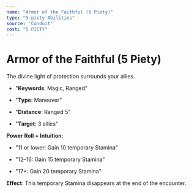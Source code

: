 ```yaml
---
name: "Armor of the Faithful (5 Piety)"
type: "5-piety Abilities"
source: "Conduit"
cost: "5 PIETY"
---
```


# Armor of the Faithful (5 Piety)

The divine light of protection surrounds your allies.


- "**Keywords**: Magic, Ranged"

- "**Type**: Maneuver"

- "**Distance**: Ranged 5"

- "**Target**: 3 allies"

**Power Roll + Intuition**:


- "11 or lower: Gain 10 temporary Stamina"

- "12–16: Gain 15 temporary Stamina"

- "17+: Gain 20 temporary Stamina"

**Effect**: This temporary Stamina disappears at the end of the encounter.
